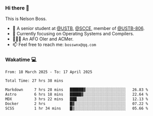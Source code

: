 ### Hi there 👋

<!--
**bosswnx/bosswnx** is a ✨ _special_ ✨ repository because its `README.md` (this file) appears on your GitHub profile.

Here are some ideas to get you started:

- 🔭 I’m currently working on ...
- 🌱 I’m currently learning ...
- 👯 I’m looking to collaborate on ...
- 🤔 I’m looking for help with ...
- 💬 Ask me about ...
- 📫 How to reach me: ...
- 😄 Pronouns: ...
- ⚡ Fun fact: ...
-->

This is Nelson Boss.

- 🏫 A senior student at [@USTB](https://www.ustb.edu.cn/), [@SCCE](https://scce.ustb.edu.cn/), member of [@USTB-806](https://ustb-806.github.io/).
- 🌱 Currently focusing on Operating Systems and Compilers.
- 🧑🏻‍💻 An AFO OIer and ACMer.
- 📫 Feel free to reach me: `bosswnx@qq.com`

### Wakatime 💻

<!--START_SECTION:waka-->

```txt
From: 18 March 2025 - To: 17 April 2025

Total Time: 27 hrs 38 mins

Markdown     7 hrs 28 mins   ██████▓░░░░░░░░░░░░░░░░░░   26.83 %
Astro        6 hrs 18 mins   █████▓░░░░░░░░░░░░░░░░░░░   22.64 %
MDX          3 hrs 22 mins   ███░░░░░░░░░░░░░░░░░░░░░░   12.13 %
Docker       2 hrs           █▓░░░░░░░░░░░░░░░░░░░░░░░   07.22 %
SCSS         1 hr 34 mins    █▒░░░░░░░░░░░░░░░░░░░░░░░   05.66 %
```

<!--END_SECTION:waka-->
